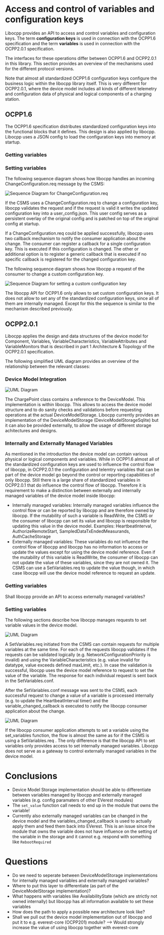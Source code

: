 # Access and control of variables and configuration keys

Libocpp provides an API to access and control variables and configuration keys. The term **configuration keys** is used in connection with the OCPP1.6 specification and the term **variables** is used in connection with the OCPP2.0.1 specification.

The interfaces for these operations differ between OCPP1.6 and OCPP2.0.1 in this library. This section provides an overview of the mechanisms used for the different protocol versions.

Note that almost all standardized OCPP1.6 configuration keys configure the business logic within the libocpp library itself. This is very different for OCPP2.0.1, where the device model includes all kinds of different telemetry and configuration data of physical and logical components of a charging station. 

## OCPP1.6

The OCPP1.6 specification distributes standardized configuration keys into the functional blocks that it defines. This design is also applied by libocpp. Libocpp uses a JSON config to load the configuration keys into memory at startup.

### Getting variables

### Setting variables

The following sequence diagram shows how libocpp handles an incoming ChangeConfiguration.req message by the CSMS:

![Sequence Diagram for ChangeConfiguration.req](csms_change_configuration_key.puml)

If the CSMS uses a ChangeConfiguration.req to change a configuration key, libocpp validates the request and if the request is valid it writes the updated configuration key into a user_config.json. This user config serves as a persistent overlay of the original config and is patched on top of the original config at startup.

If a ChangeConfiguration.req could be applied successfully, libocpp uses two callback mechanism to notify the consumer application about the change. The consumer can register a callback for a single configuration key. This is executed if this configuration is changed. The other or additional option is to register a generic callback that is executed if no specific callback is registered for the changed configuration key.

The following sequence diagram shows how libocpp a request of the consumer to change a custom configuration key.

![Sequence Diagram for setting a custom configuration key](set_custom_configuration_key.puml)

The libocpp API for OCPP1.6 only allows to set custom configuration keys. It does not allow to set any of the standardized configuration keys, since all of them are internally managed. Except for this the sequence is similar to the mechanism described previously.

## OCPP2.0.1

Libocpp applies the design and data structures of the device model for Component, Variables, VariableCharacteristics, VariableAttributes and VariableMonitors that is described in part 1 Architecture & Topology of the OCPP2.0.1 specification.

The following simplified UML diagram provides an overview of the relationship between the relevant classes:

### Device Model Integration

![UML Diagram](device_model_uml.png)

The ChargePoint class contains a reference to the DeviceModel. This implementation is within libocpp. This allows to access the device model structure and to do sanity checks and validations before requesting operations at the actual DeviceModelStorage. Libocpp currently provides an implementation of the DeviceModelStorage (DeviceModelStorageSqlite) but it can also be provided externally, to allow the usage of different storage achitectures and designs.

### Internally and Externally Managed Variables

As mentioned in the introduction the device model can contain various physical or logical components and variables. While in OCPP1.6 almost all of the standardized configuration keys are used to influence the control flow of libocpp, in OCPP2.0.1 the configuration and telemtry variables that can be part of the device model go beyond the control or reporting capabilities of only libocpp. Still there is a large share of standardized variables in OCPP2.0.1 that do influence the control flow of libocpp. Therefore it is requirement to make a distinction between externally and internally managed variables of the device model inside libocpp:

* Internally managed variables: Internally managed variables influence the control flow or can be reported by libocpp and are therefore owned by libocpp. If the mutability of such a variable is ReadWrite, the CSMS or the consumer of libocpp can set its value and libocpp is responsible for updating this value in the device model. 
  Examples: HeartbeatInterval, AuthorizeRemoteStart, SampledDataTxEndedMeasurands, AuthCacheStorage
* Externally managed variables: These variables do not influence the control flow of libocpp and libocpp has no information to access or update the values except for using the device model reference. Even if the mutability of this variable is ReadWrite, the consumer of libocpp can not update the value of these variables, since they are not owned it. The CSMS can use a SetVariables.req to update the value though, in which case libocpp will use the device model reference to request an update.

### Getting variables

Shall libocpp provide an API to access externally managed variables?

### Setting variables

The following sections describe how libocpp manages requests to set variable values in the device model.

![UML Diagram](csms_set_variables_sequence.puml)

A SetVariables.req initiated from the CSMS can contain requests for multiple variables at the same time. For each of the requests libocpp validates if the requests can be validated logically (e.g. NetworkConfigurationPriority is invalid) and using the VariableCharacteristics (e.g. value invalid for datatype, value exceeds defined maxLimit, etc.). In case the validation is successful, libocpp uses the device model reference to request to set the value of the variable. The response for each individual request is sent back in the SetVariables.conf.

After the SetVariables.conf message was sent to the CSMS, each successful request to change a value of a variable is processed internally (e.g. to update the HeartbeatInterval timer) and the variable_changed_callback is executed to notify the libocpp consumer application about the change. 

![UML Diagram](core_set_variables_sequence.puml)

If the libocpp consumer application attempts to set a variable using the set_variables function, the flow is almost the same as for if the CSMS is using a SetVariables.req . The only difference is that the libocpp API to set variables only provides access to set internally managed variables. Libocpp does not serve as a gateway to control externally managed variables in the device model.

# Conclusions
* Device Model Storage implementation should be able to differentiate between variables managed by libocpp and externally managed variables (e.g. config paramaters of other EVerest modules)
* The `set_value` function call needs to end up in the module that owns the variable!
* Currently also externally managed variables can be changed in the device model and the variables_changed_callback is used to actually apply them and feed them back into EVerest. This is an issue since the module that owns the variable does not have influence on the setting of the variable in the storage and it cannot e.g. respond with something like `RebootRequired`

# Questions
* Do we need to seperate between DeviceModelStorage implementations for internally managed variables and externally managed variables?
* Where to put this layer to differentiate (as part of the DeviceModelStorage implementation)?
* What happens with variables like AvailabilityState (which are strictly not owned internally) but libocpp has all information available to set these variables
* How does the path to apply a possible new architecture look like?
* Shall we pull out the device model implementation out of libocpp and put it to e.g. everest-core (OCPP201) module? --> Would strongly increase the value of using libocpp together with everest-core  
